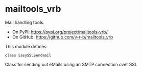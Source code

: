 # mailtools_vrb

Mail handling tools.

  - On PyPI: https://pypi.org/project/mailtools-vrb/
  - On GitHub: https://github.com/v-r-b/mailtools_vrb 

This module defines:

```class EasySSLSendmail```
  
Class for sending out eMails using an SMTP connection over SSL
